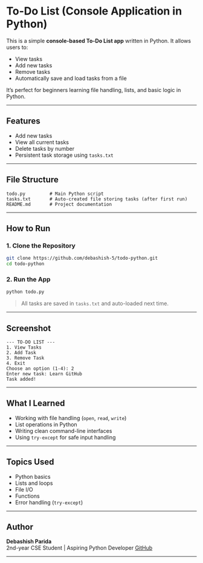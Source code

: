 # To-Do List (Console Application in Python)

This is a simple **console-based To-Do List app** written in Python. It allows users to:

- View tasks
- Add new tasks
- Remove tasks
- Automatically save and load tasks from a file

It’s perfect for beginners learning file handling, lists, and basic logic in Python.

---

## Features

- Add new tasks
- View all current tasks
- Delete tasks by number
- Persistent task storage using `tasks.txt`

---

## File Structure

```
todo.py         # Main Python script
tasks.txt       # Auto-created file storing tasks (after first run)
README.md       # Project documentation
```

---

## How to Run

### 1. Clone the Repository

```bash
git clone https://github.com/debashish-5/todo-python.git
cd todo-python
```

### 2. Run the App

```bash
python todo.py
```

>  All tasks are saved in `tasks.txt` and auto-loaded next time.

---

## Screenshot

```text
--- TO-DO LIST ---
1. View Tasks
2. Add Task
3. Remove Task
4. Exit
Choose an option (1-4): 2
Enter new task: Learn GitHub
Task added!
```

---

## What I Learned

- Working with file handling (`open`, `read`, `write`)
- List operations in Python
- Writing clean command-line interfaces
- Using `try-except` for safe input handling

---

## Topics Used

- Python basics
- Lists and loops
- File I/O
- Functions
- Error handling (`try-except`)

---

## Author

**Debashish Parida**  
2nd-year CSE Student | Aspiring Python Developer
[GitHub](https://github.com/debashish-5)

---

